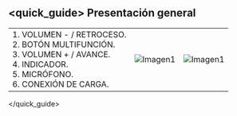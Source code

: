 ## <quick_guide> Presentación general

|  |  |  |
|:-------|:-------|:-------|
|1.	VOLUMEN - / RETROCESO. <br> 2.	BOTÓN MULTIFUNCIÓN. <br> 3.	VOLUMEN + / AVANCE. <br> 4.	INDICADOR. <br> 5. MICRÓFONO.	<br> 6.	CONEXIÓN DE CARGA.	|![Imagen1](http://static.energysistem.com/images/manuals/42556/561d19aba1c67.jpg)|![Imagen1](http://static.energysistem.com/images/manuals/42556/561e76e3e2cbd.jpg)|
</quick_guide>
